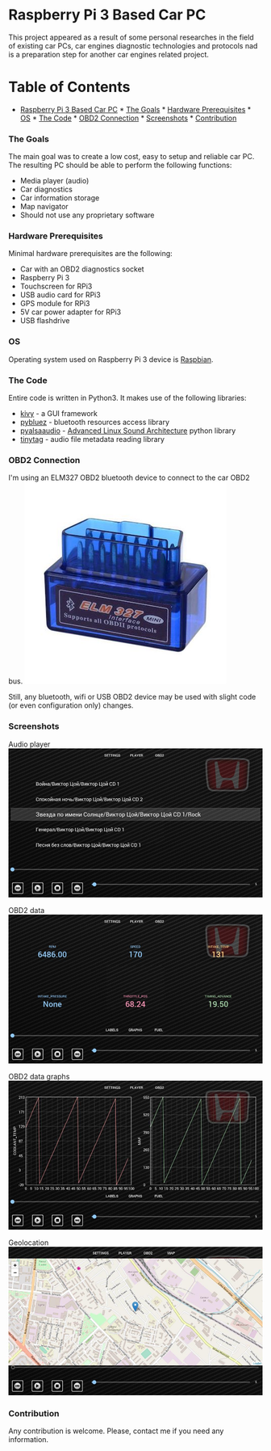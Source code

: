 # Raspberry Pi 3 Based Car PC

This project appeared as a result of some personal researches in the field of existing car PCs, car engines diagnostic technologies and protocols nad is a preparation step for another car engines related project.


Table of Contents
=================

   * [Raspberry Pi 3 Based Car PC](#raspberry-pi-3-based-car-pc)
         * [The Goals](#the-goals)
         * [Hardware Prerequisites](#hardware-prerequisites)
         * [OS](#os)
         * [The Code](#the-code)
         * [OBD2 Connection](#obd2-connection)
         * [Screenshots](#screenshots)
         * [Contribution](#contribution)


### The Goals
The main goal was to create a low cost, easy to setup and reliable car PC.
The resulting PC should be able to perform the following functions:

- Media player (audio)
- Car diagnostics
- Car information storage
- Map navigator
- Should not use any proprietary software


### Hardware Prerequisites
Minimal hardware prerequisites are the following:

- Car with an OBD2 diagnostics socket 
- Raspberry Pi 3
- Touchscreen for RPi3
- USB audio card for RPi3
- GPS module for RPi3
- 5V car power adapter for RPi3
- USB flashdrive


### OS
Operating system used on Raspberry Pi 3 device is [Raspbian](https://www.raspberrypi.org/downloads/raspbian/).


### The Code
Entire code is written in Python3. It makes use of the following libraries:
- [kivy](https://kivy.org/#home) - a GUI framework
- [pybluez](https://pybluez.github.io/) - bluetooth resources access library
- [pyalsaaudio](http://larsimmisch.github.io/pyalsaaudio/) - [Advanced Linux Sound Architecture](https://www.alsa-project.org/wiki/Main_Page) python library
- [tinytag](https://github.com/devsnd/tinytag) - audio file metadata reading library

### OBD2 Connection
I'm using an ELM327 OBD2 bluetooth device to connect to the car OBD2 bus.
![ELM327](documentation/images/elm327.jpg)

Still, any bluetooth, wifi or USB OBD2 device may be used with slight code (or even configuration only) changes.


### Screenshots
Audio player
![Screenshot 1](documentation/images/player.jpg)

OBD2 data 
![Screenshot 2](documentation/images/obd2.jpg)

OBD2 data graphs
![Screenshot 3](documentation/images/obd2_graphs.jpg)

Geolocation
![Screenshot 4](documentation/images/navigation.jpg)

### Contribution
Any contribution is welcome. Please, contact me if you need any information.